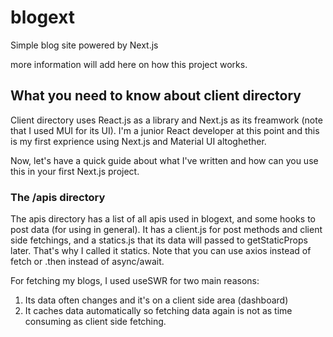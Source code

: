 # blogext
Simple blog site powered by Next.js

more information will add here on how this project works.

## What you need to know about client directory
Client directory uses React.js as a library and Next.js as its freamwork (note that I used MUI for its UI).
I'm a junior React developer at this point and this is my first exprience using Next.js and Material UI altoghether.

Now, let's have a quick guide about what I've written and how can you use this in your first Next.js project.

### The /apis directory
The apis directory has a list of all apis used in blogext, and some hooks to post data (for using in general).
It has a client.js for post methods and client side fetchings, and a statics.js that its data will passed to getStaticProps later. That's why I called it statics.
Note that you can use axios instead of fetch or .then instead of async/await.

For fetching my blogs, I used useSWR for two main reasons:
1) Its data often changes and it's on a client side area (dashboard)
2) It caches data automatically so fetching data again is not as time consuming as client side fetching.
